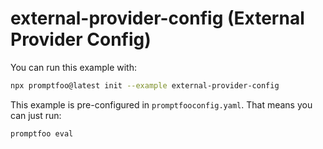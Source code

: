 # external-provider-config (External Provider Config)

You can run this example with:

```bash
npx promptfoo@latest init --example external-provider-config
```

This example is pre-configured in `promptfooconfig.yaml`. That means you can just run:

```
promptfoo eval
```
